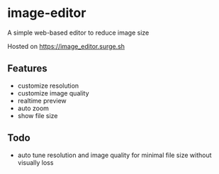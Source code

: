 # image-editor

A simple web-based editor to reduce image size

Hosted on https://image_editor.surge.sh

## Features

- customize resolution
- customize image quality
- realtime preview
- auto zoom
- show file size

## Todo

- auto tune resolution and image quality for minimal file size without visually loss
